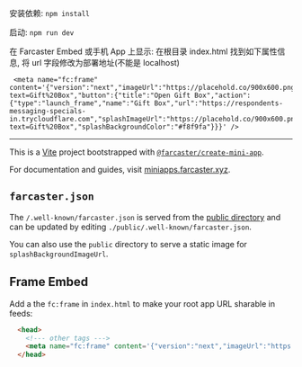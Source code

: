 安装依赖: `npm install`

启动: `npm run dev`

在 Farcaster Embed 或手机 App 上显示: 在根目录 index.html 找到如下属性信息, 将 url 字段修改为部署地址(不能是 localhost)
```
 <meta name="fc:frame" content='{"version":"next","imageUrl":"https://placehold.co/900x600.png?text=Gift%20Box","button":{"title":"Open Gift Box","action":{"type":"launch_frame","name":"Gift Box","url":"https://respondents-messaging-specials-in.trycloudflare.com","splashImageUrl":"https://placehold.co/900x600.png?text=Gift%20Box","splashBackgroundColor":"#f8f9fa"}}}' />
```


***

This is a [Vite](https://vitejs.dev) project bootstrapped with [`@farcaster/create-mini-app`](https://github.com/farcasterxyz/miniapps/tree/main/packages/create-mini-app).

For documentation and guides, visit [miniapps.farcaster.xyz](https://miniapps.farcaster.xyz/docs/getting-started).

## `farcaster.json`

The `/.well-known/farcaster.json` is served from the [public
directory](https://vite.dev/guide/assets) and can be updated by editing
`./public/.well-known/farcaster.json`.

You can also use the `public` directory to serve a static image for `splashBackgroundImageUrl`.

## Frame Embed

Add a the `fc:frame` in `index.html` to make your root app URL sharable in feeds:

```html
  <head>
    <!--- other tags --->
    <meta name="fc:frame" content='{"version":"next","imageUrl":"https://placehold.co/900x600.png?text=Frame%20Image","button":{"title":"Open","action":{"type":"launch_frame","name":"App Name","url":"https://app.com"}}}' /> 
  </head>
```
